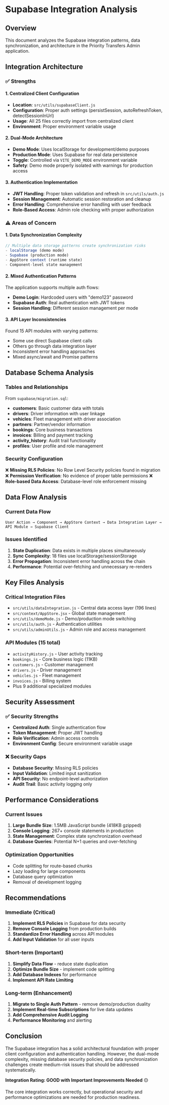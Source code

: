 # Supabase Integration Analysis

## Overview
This document analyzes the Supabase integration patterns, data synchronization, and architecture in the Priority Transfers Admin application.

## Integration Architecture

### ✅ **Strengths**

#### 1. Centralized Client Configuration
- **Location**: `src/utils/supabaseClient.js`
- **Configuration**: Proper auth settings (persistSession, autoRefreshToken, detectSessionInUrl)
- **Usage**: All 25 files correctly import from centralized client
- **Environment**: Proper environment variable usage

#### 2. Dual-Mode Architecture
- **Demo Mode**: Uses localStorage for development/demo purposes  
- **Production Mode**: Uses Supabase for real data persistence
- **Toggle**: Controlled via `VITE_DEMO_MODE` environment variable
- **Safety**: Demo mode properly isolated with warnings for production access

#### 3. Authentication Implementation
- **JWT Handling**: Proper token validation and refresh in `src/utils/auth.js`
- **Session Management**: Automatic session restoration and cleanup
- **Error Handling**: Comprehensive error handling with user feedback
- **Role-Based Access**: Admin role checking with proper authorization

### ⚠️ **Areas of Concern**

#### 1. Data Synchronization Complexity
```javascript
// Multiple data storage patterns create synchronization risks
- localStorage (demo mode)  
- Supabase (production mode)
- AppStore context (runtime state)
- Component-level state management
```

#### 2. Mixed Authentication Patterns
The application supports multiple auth flows:
- **Demo Login**: Hardcoded users with "demo123" password
- **Supabase Auth**: Real authentication with JWT tokens
- **Session Handling**: Different session management per mode

#### 3. API Layer Inconsistencies
Found 15 API modules with varying patterns:
- Some use direct Supabase client calls
- Others go through data integration layer
- Inconsistent error handling approaches
- Mixed async/await and Promise patterns

## Database Schema Analysis

### Tables and Relationships
From `supabase/migration.sql`:
- **customers**: Basic customer data with totals
- **drivers**: Driver information with user linkage  
- **vehicles**: Fleet management with driver association
- **partners**: Partner/vendor information
- **bookings**: Core business transactions
- **invoices**: Billing and payment tracking
- **activity_history**: Audit trail functionality
- **profiles**: User profile and role management

### Security Configuration
❌ **Missing RLS Policies**: No Row Level Security policies found in migration
❌ **Permission Verification**: No evidence of proper table permissions
❌ **Role-based Data Access**: Database-level role enforcement missing

## Data Flow Analysis

### Current Data Flow
```
User Action → Component → AppStore Context → Data Integration Layer → API Module → Supabase Client
```

### Issues Identified
1. **State Duplication**: Data exists in multiple places simultaneously
2. **Sync Complexity**: 18 files use localStorage/sessionStorage 
3. **Error Propagation**: Inconsistent error handling across the chain
4. **Performance**: Potential over-fetching and unnecessary re-renders

## Key Files Analysis

### Critical Integration Files
- `src/utils/dataIntegration.js` - Central data access layer (196 lines)
- `src/context/AppStore.jsx` - Global state management 
- `src/utils/demoMode.js` - Demo/production mode switching
- `src/utils/auth.js` - Authentication utilities
- `src/utils/adminUtils.js` - Admin role and access management

### API Modules (15 total)
- `activityHistory.js` - User activity tracking
- `bookings.js` - Core business logic (11KB)
- `customers.js` - Customer management  
- `drivers.js` - Driver management
- `vehicles.js` - Fleet management
- `invoices.js` - Billing system
- Plus 9 additional specialized modules

## Security Assessment

### ✅ **Security Strengths**
- **Centralized Auth**: Single authentication flow
- **Token Management**: Proper JWT handling
- **Role Verification**: Admin access controls
- **Environment Config**: Secure environment variable usage

### ❌ **Security Gaps**
- **Database Security**: Missing RLS policies
- **Input Validation**: Limited input sanitization 
- **API Security**: No endpoint-level authorization
- **Audit Trail**: Basic activity logging only

## Performance Considerations

### Current Issues
1. **Large Bundle Size**: 1.5MB JavaScript bundle (418KB gzipped)
2. **Console Logging**: 267+ console statements in production
3. **State Management**: Complex state synchronization overhead
4. **Database Queries**: Potential N+1 queries and over-fetching

### Optimization Opportunities
- Code splitting for route-based chunks
- Lazy loading for large components
- Database query optimization
- Removal of development logging

## Recommendations

### Immediate (Critical)
1. **Implement RLS Policies** in Supabase for data security
2. **Remove Console Logging** from production builds
3. **Standardize Error Handling** across API modules
4. **Add Input Validation** for all user inputs

### Short-term (Important)  
1. **Simplify Data Flow** - reduce state duplication
2. **Optimize Bundle Size** - implement code splitting
3. **Add Database Indexes** for performance
4. **Implement API Rate Limiting**

### Long-term (Enhancement)
1. **Migrate to Single Auth Pattern** - remove demo/production duality  
2. **Implement Real-time Subscriptions** for live data updates
3. **Add Comprehensive Audit Logging**
4. **Performance Monitoring** and alerting

## Conclusion

The Supabase integration has a solid architectural foundation with proper client configuration and authentication handling. However, the dual-mode complexity, missing database security policies, and data synchronization challenges create medium-risk issues that should be addressed systematically.

**Integration Rating: GOOD with Important Improvements Needed** 🟡

The core integration works correctly, but operational security and performance optimizations are needed for production readiness.